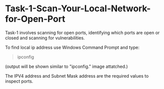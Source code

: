 # Task-1-Scan-Your-Local-Network-for-Open-Port
Task-1 involves scanning for open ports, identifying which ports are open or closed and scanning for vulnerabilities. 

To find local ip address use Windows Command Prompt and type:


>ipconfig


(output will be shown similar to "ipconfig." image attatched.)

The IPV4 address and Subnet Mask address are the required values to inspect ports.


